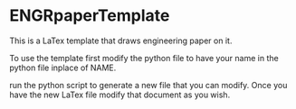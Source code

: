 # ENGRpaperTemplate
This is a LaTex template that draws engineering paper on it.

To use the template first modify the python file to have your
name in the python file inplace of NAME.


run the python script to generate a 
new file that you can modify. Once you have the new LaTex file
modify that document as you wish. 
